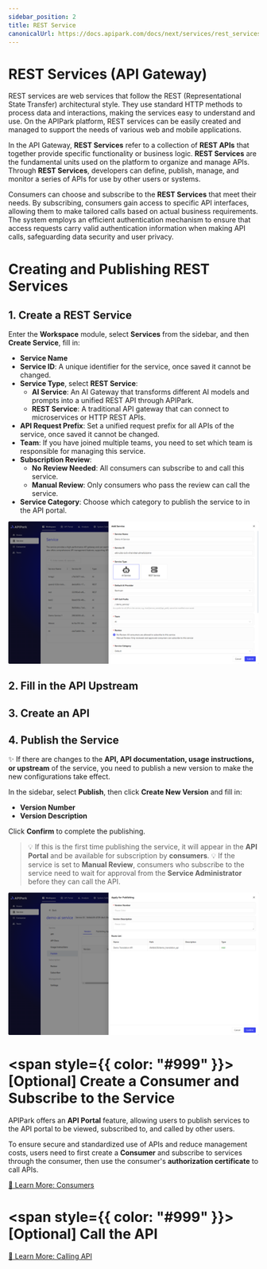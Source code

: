 ```yaml
---
sidebar_position: 2
title: REST Service
canonicalUrl: https://docs.apipark.com/docs/next/services/rest_services
---
```


# REST Services (API Gateway)

REST services are web services that follow the REST (Representational State Transfer) architectural style. They use standard HTTP methods to process data and interactions, making the services easy to understand and use. On the APIPark platform, REST services can be easily created and managed to support the needs of various web and mobile applications.

In the API Gateway, **REST Services** refer to a collection of **REST APIs** that together provide specific functionality or business logic. **REST Services** are the fundamental units used on the platform to organize and manage APIs. Through **REST Services**, developers can define, publish, manage, and monitor a series of APIs for use by other users or systems.

Consumers can choose and subscribe to the **REST Services** that meet their needs. By subscribing, consumers gain access to specific API interfaces, allowing them to make tailored calls based on actual business requirements. The system employs an efficient authentication mechanism to ensure that access requests carry valid authentication information when making API calls, safeguarding data security and user privacy.

# Creating and Publishing REST Services
## 1. Create a REST Service

Enter the **Workspace** module, select **Services** from the sidebar, and then **Create Service**, fill in:

- **Service Name**
- **Service ID**: A unique identifier for the service, once saved it cannot be changed.
- **Service Type**, select **REST Service**:
  - **AI Service**: An AI Gateway that transforms different AI models and prompts into a unified REST API through APIPark.
  - **REST Service**: A traditional API gateway that can connect to microservices or HTTP REST APIs.
- **API Request Prefix**: Set a unified request prefix for all APIs of the service, once saved it cannot be changed.
- **Team**: If you have joined multiple teams, you need to set which team is responsible for managing this service.
- **Subscription Review**:
  - **No Review Needed**: All consumers can subscribe to and call this service.
  - **Manual Review**: Only consumers who pass the review can call the service.
- **Service Category**: Choose which category to publish the service to in the API portal.

![](images/2024-10-26-15-36-33.png)

## 2. Fill in the API Upstream


## 3. Create an API


## 4. Publish the Service

✨ If there are changes to the **API, API documentation, usage instructions, or upstream** of the service, you need to publish a new version to make the new configurations take effect.

In the sidebar, select **Publish**, then click **Create New Version** and fill in:

- **Version Number**
- **Version Description**

Click **Confirm** to complete the publishing.

> 💡 If this is the first time publishing the service, it will appear in the **API Portal** and be available for subscription by **consumers**.
> 💡 If the service is set to **Manual Review**, consumers who subscribe to the service need to wait for approval from the **Service Administrator** before they can call the API.

![](images/2024-10-27-01-44-55.png)

# <span style={{ color: "#999" }}>[Optional]</span> Create a Consumer and Subscribe to the Service

APIPark offers an **API Portal** feature, allowing users to publish services to the API portal to be viewed, subscribed to, and called by other users.

To ensure secure and standardized use of APIs and reduce management costs, users need to first create a **Consumer** and subscribe to services through the consumer, then use the consumer's **authorization certificate** to call APIs.

[🔗 Learn More: Consumers](../consumers.md)

# <span style={{ color: "#999" }}>[Optional]</span> Call the API

[🔗 Learn More: Calling API](../call_api.md)